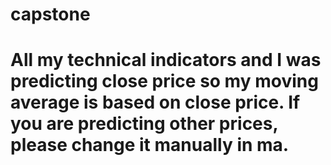 # capstone
# All my technical indicators and I was predicting close price so my moving average is based on close price. If you are predicting other prices, please change it manually in ma.
